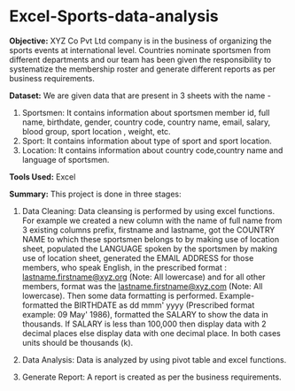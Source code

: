 # Excel-Sports-data-analysis

**Objective:**
XYZ Co Pvt Ltd company is in the business of organizing the sports events at international level. Countries nominate sportsmen from different departments and our team has been given the responsibility to systematize the membership roster and generate different reports as per business requirements.

**Dataset:**
We are given data that are present in 3 sheets with the name -

1. Sportsmen: It contains information about sportsmen member id, full name, birthdate, gender, country code, country name, email, salary, blood group, sport location ,      weight, etc.
2. Sport: It contains information about type of sport and sport location.
3. Location: It contains information about country code,country name and language of sportsmen.

**Tools Used:**
Excel

**Summary:**
This project is done in three stages:

1. Data Cleaning: Data cleansing is performed by using excel functions. For example we created a new column with the name of full name from 3 existing columns prefix, firstname and lastname, got the COUNTRY NAME to which these sportsmen belongs to by making use of location sheet, populated the LANGUAGE spoken by the sportsmen by making use of location sheet, generated the EMAIL ADDRESS for those members, who speak English, in the prescribed format : lastname.firstname@xyz.org (Note: All lowercase) and for all other members, format was the lastname.firstname@xyz.com (Note: All lowercase).
Then some data formatting is performed. Example- formatted the BIRTHDATE as dd mmm' yyyy (Prescribed format example: 09 May' 1986), formatted the SALARY to show the data in thousands. If SALARY is less than 100,000 then display data with 2 decimal places else display data with one decimal place. In both cases units should be thousands (k).

2. Data Analysis: Data is analyzed by using pivot table and excel functions.

3. Generate Report: A report is created as per the business requirements.
